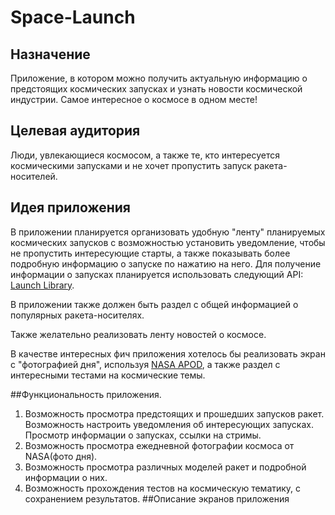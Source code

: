 # Space-Launch


## Назначение
Приложение, в котором можно получить актуальную информацию о предстоящих космических запусках и узнать новости космической индустрии. Самое интересное о космосе в одном месте!

## Целевая аудитория
Люди, увлекающиеся космосом, а также те, кто интересуется космическими запусками и не хочет пропустить запуск ракета-носителей.

## Идея приложения
В приложении планируется организовать удобную "ленту" планируемых космических запусков с возможностью установить уведомление, чтобы не пропустить интересующие старты, а также показывать более подробную информацию о запуске по нажатию на него. Для получение информации о запусках планируется использовать следующий API: [Launch Library](https://launchlibrary.net/docs/1.3/api.html).

В приложении также должен быть раздел с общей информацией о популярных ракета-носителях.

Также желательно реализовать ленту новостей о космосе.

В качестве интересных фич приложения хотелось бы реализовать экран с "фотографией дня", используя [NASA APOD](https://api.nasa.gov/), а также раздел с интересными тестами на космические темы.

##Функциональность приложения.
1.  Возможность просмотра предстоящих и прошедших запусков ракет. Возможность настроить уведомления об интересующих запусках. Просмотр информации о запусках, ссылки на стримы.
2. Возможность просмотра ежедневной фотографии космоса от NASA(фото дня).
3. Возможность просмотра различных моделей ракет и подробной информации о них.
4.  Возможность прохождения тестов на космическую тематику, с сохранением результатов.
##Описание экранов приложения

